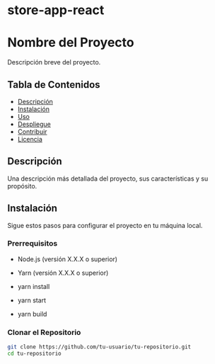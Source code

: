 # store-app-react

# Nombre del Proyecto

Descripción breve del proyecto.

## Tabla de Contenidos

- [Descripción](#descripción)
- [Instalación](#instalación)
- [Uso](#uso)
- [Despliegue](#despliegue)
- [Contribuir](#contribuir)
- [Licencia](#licencia)

## Descripción

Una descripción más detallada del proyecto, sus características y su propósito.

## Instalación

Sigue estos pasos para configurar el proyecto en tu máquina local.

### Prerrequisitos

- Node.js (versión X.X.X o superior)
- Yarn (versión X.X.X o superior)

- yarn install
- yarn start
- yarn build


### Clonar el Repositorio

```bash
git clone https://github.com/tu-usuario/tu-repositorio.git
cd tu-repositorio
